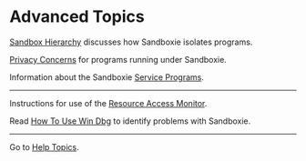 # Advanced Topics

[Sandbox Hierarchy](SandboxHierarchy) discusses how Sandboxie isolates programs.

[Privacy Concerns](PrivacyConcerns) for programs running under Sandboxie.

Information about the Sandboxie [Service Programs](ServicePrograms).

***

Instructions for use of the [Resource Access Monitor](ResourceAccessMonitor).

Read [How To Use Win Dbg](HowToUseWinDbg) to identify problems with Sandboxie. 

***
Go to [Help Topics](HelpTopics). 